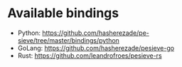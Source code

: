 # Available bindings

+  Python: https://github.com/hasherezade/pe-sieve/tree/master/bindings/python
+  GoLang: https://github.com/hasherezade/pesieve-go
+  Rust: https://github.com/leandrofroes/pesieve-rs

